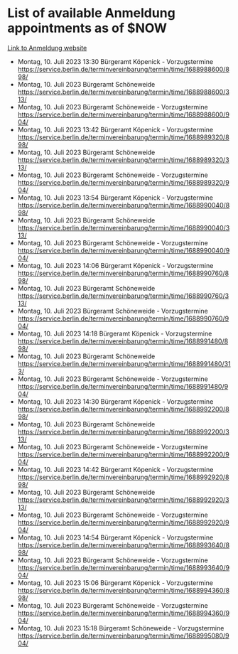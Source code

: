 # List of available Anmeldung appointments as of $NOW
[Link to Anmeldung website](https://service.berlin.de/terminvereinbarung/termin/tag.php?termin=1&anliegen[]=120686&dienstleisterlist=122210,122217,327316,122219,327312,122227,327314,122231,327346,122243,327348,122254,122252,329742,122260,329745,122262,329748,122271,327278,122273,327274,122277,327276,330436,122280,327294,122282,327290,122284,327292,122291,327270,122285,327266,122286,327264,122296,327268,150230,329760,122297,327286,122294,327284,122312,329763,122314,329775,122304,327330,122311,327334,122309,327332,317869,122281,327352,122279,329772,122283,122276,327324,122274,327326,122267,329766,122246,327318,122251,327320,122257,327322,122208,327298,122226,327300&herkunft=http%3A%2F%2Fservice.berlin.de%2Fdienstleistung%2F120686%2F)
- Montag, 10. Juli 2023 13:30 Bürgeramt Köpenick - Vorzugstermine https://service.berlin.de/terminvereinbarung/termin/time/1688988600/898/
- Montag, 10. Juli 2023  Bürgeramt Schöneweide https://service.berlin.de/terminvereinbarung/termin/time/1688988600/313/
- Montag, 10. Juli 2023  Bürgeramt Schöneweide - Vorzugstermine https://service.berlin.de/terminvereinbarung/termin/time/1688988600/904/
- Montag, 10. Juli 2023 13:42 Bürgeramt Köpenick - Vorzugstermine https://service.berlin.de/terminvereinbarung/termin/time/1688989320/898/
- Montag, 10. Juli 2023  Bürgeramt Schöneweide https://service.berlin.de/terminvereinbarung/termin/time/1688989320/313/
- Montag, 10. Juli 2023  Bürgeramt Schöneweide - Vorzugstermine https://service.berlin.de/terminvereinbarung/termin/time/1688989320/904/
- Montag, 10. Juli 2023 13:54 Bürgeramt Köpenick - Vorzugstermine https://service.berlin.de/terminvereinbarung/termin/time/1688990040/898/
- Montag, 10. Juli 2023  Bürgeramt Schöneweide https://service.berlin.de/terminvereinbarung/termin/time/1688990040/313/
- Montag, 10. Juli 2023  Bürgeramt Schöneweide - Vorzugstermine https://service.berlin.de/terminvereinbarung/termin/time/1688990040/904/
- Montag, 10. Juli 2023 14:06 Bürgeramt Köpenick - Vorzugstermine https://service.berlin.de/terminvereinbarung/termin/time/1688990760/898/
- Montag, 10. Juli 2023  Bürgeramt Schöneweide https://service.berlin.de/terminvereinbarung/termin/time/1688990760/313/
- Montag, 10. Juli 2023  Bürgeramt Schöneweide - Vorzugstermine https://service.berlin.de/terminvereinbarung/termin/time/1688990760/904/
- Montag, 10. Juli 2023 14:18 Bürgeramt Köpenick - Vorzugstermine https://service.berlin.de/terminvereinbarung/termin/time/1688991480/898/
- Montag, 10. Juli 2023  Bürgeramt Schöneweide https://service.berlin.de/terminvereinbarung/termin/time/1688991480/313/
- Montag, 10. Juli 2023  Bürgeramt Schöneweide - Vorzugstermine https://service.berlin.de/terminvereinbarung/termin/time/1688991480/904/
- Montag, 10. Juli 2023 14:30 Bürgeramt Köpenick - Vorzugstermine https://service.berlin.de/terminvereinbarung/termin/time/1688992200/898/
- Montag, 10. Juli 2023  Bürgeramt Schöneweide https://service.berlin.de/terminvereinbarung/termin/time/1688992200/313/
- Montag, 10. Juli 2023  Bürgeramt Schöneweide - Vorzugstermine https://service.berlin.de/terminvereinbarung/termin/time/1688992200/904/
- Montag, 10. Juli 2023 14:42 Bürgeramt Köpenick - Vorzugstermine https://service.berlin.de/terminvereinbarung/termin/time/1688992920/898/
- Montag, 10. Juli 2023  Bürgeramt Schöneweide https://service.berlin.de/terminvereinbarung/termin/time/1688992920/313/
- Montag, 10. Juli 2023  Bürgeramt Schöneweide - Vorzugstermine https://service.berlin.de/terminvereinbarung/termin/time/1688992920/904/
- Montag, 10. Juli 2023 14:54 Bürgeramt Köpenick - Vorzugstermine https://service.berlin.de/terminvereinbarung/termin/time/1688993640/898/
- Montag, 10. Juli 2023  Bürgeramt Schöneweide - Vorzugstermine https://service.berlin.de/terminvereinbarung/termin/time/1688993640/904/
- Montag, 10. Juli 2023 15:06 Bürgeramt Köpenick - Vorzugstermine https://service.berlin.de/terminvereinbarung/termin/time/1688994360/898/
- Montag, 10. Juli 2023  Bürgeramt Schöneweide - Vorzugstermine https://service.berlin.de/terminvereinbarung/termin/time/1688994360/904/
- Montag, 10. Juli 2023 15:18 Bürgeramt Schöneweide - Vorzugstermine https://service.berlin.de/terminvereinbarung/termin/time/1688995080/904/
